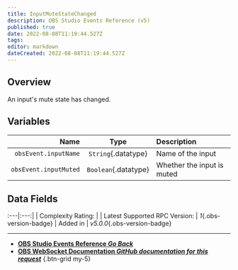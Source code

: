 ```yaml
---
title: InputMuteStateChanged
description: OBS Studio Events Reference (v5)
published: true
date: 2022-08-08T11:19:44.527Z
tags: 
editor: markdown
dateCreated: 2022-08-08T11:19:44.527Z
---
```


## Overview
An input's mute state has changed.

## Variables
Name | Type | Description | 
----:|:----:|:------------|
`obsEvent.inputName` | `String`{.datatype} | Name of the input
`obsEvent.inputMuted` | `Boolean`{.datatype} | Whether the input is muted

## Data Fields
:---|:---:|
| Complexity Rating: | <span class="stars stars--2"></span>
| Latest Supported RPC Version: | *1*{.obs-version-badge}
| Added in | *v5.0.0*{.obs-version-badge}

---

- [<i class="mdi mdi-chevron-left"></i>**OBS Studio Events Reference *Go Back***](/en/Broadcasters/OBS/Events)
- [<i class="mdi mdi-github"></i> **OBS WebSocket Documentation *GitHub documentation for this request***](https://github.com/obsproject/obs-websocket/blob/master/docs/generated/protocol.md#inputmutestatechanged)
{.btn-grid my-5}